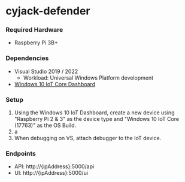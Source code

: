 # cyjack-defender

### Required Hardware
* Raspberry Pi 3B+

### Dependencies
* Visual Studio 2019 / 2022
  * Workload: Universal Windows Platform development
* [Windows 10 IoT Core Dashboard](https://docs.microsoft.com/en-us/windows/iot-core/connect-your-device/iotdashboard)

### Setup
1. Using the Windows 10 IoT Dashboard, create a new device using "Raspberry Pi 2 & 3" as the device type and "Windows 10 IoT Core (17763)" as the OS Build.
2. a
3. When debugging on VS, attach debugger to the IoT device.

### Endpoints
* API: http://{ipAddress}:5000/api
* UI: http://{ipAddress}:5000/ui